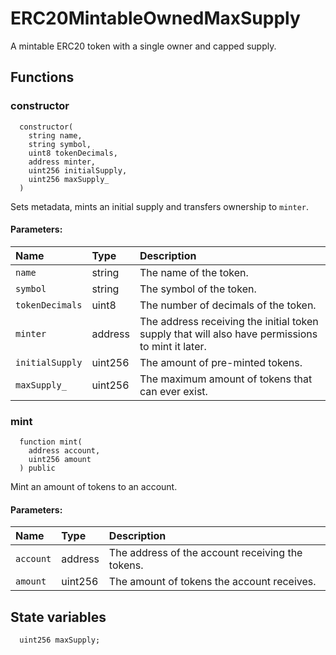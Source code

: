 # ERC20MintableOwnedMaxSupply

A mintable ERC20 token with a single owner and capped supply.

## Functions

### constructor

```solidity
  constructor(
    string name,
    string symbol,
    uint8 tokenDecimals,
    address minter,
    uint256 initialSupply,
    uint256 maxSupply_
  )
```

Sets metadata, mints an initial supply and transfers ownership to `minter`.

#### Parameters:

| Name            | Type    | Description                                                                                      |
| :-------------- | :------ | :----------------------------------------------------------------------------------------------- |
| `name`          | string  | The name of the token.                                                                           |
| `symbol`        | string  | The symbol of the token.                                                                         |
| `tokenDecimals` | uint8   | The number of decimals of the token.                                                             |
| `minter`        | address | The address receiving the initial token supply that will also have permissions to mint it later. |
| `initialSupply` | uint256 | The amount of pre-minted tokens.                                                                 |
| `maxSupply_`    | uint256 | The maximum amount of tokens that can ever exist.                                                |

### mint

```solidity
  function mint(
    address account,
    uint256 amount
  ) public
```

Mint an amount of tokens to an account.

#### Parameters:

| Name      | Type    | Description                                      |
| :-------- | :------ | :----------------------------------------------- |
| `account` | address | The address of the account receiving the tokens. |
| `amount`  | uint256 | The amount of tokens the account receives.       |

## State variables

```solidity
  uint256 maxSupply;
```
